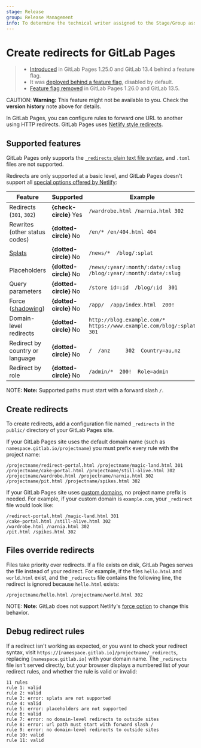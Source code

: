 ```yaml
---
stage: Release
group: Release Management
info: To determine the technical writer assigned to the Stage/Group associated with this page, see https://about.gitlab.com/handbook/engineering/ux/technical-writing/#designated-technical-writers
---
```


# Create redirects for GitLab Pages

> - [Introduced](https://gitlab.com/gitlab-org/gitlab-pages/-/issues/24) in GitLab Pages 1.25.0 and GitLab 13.4 behind a feature flag.
> - It was [deployed behind a feature flag](../../feature_flags.md), disabled by default.
> - [Feature flag removed](https://gitlab.com/gitlab-org/gitlab-pages/-/merge_requests/357) in GitLab Pages 1.26.0 and GitLab 13.5.

CAUTION: **Warning:**
This feature might not be available to you. Check the **version history** note above for details.

In GitLab Pages, you can configure rules to forward one URL to another using HTTP redirects. GitLab Pages uses
[Netlify style redirects](https://docs.netlify.com/routing/redirects/#syntax-for-the-redirects-file).

## Supported features

GitLab Pages only supports the
[`_redirects` plain text file syntax](https://docs.netlify.com/routing/redirects/#syntax-for-the-redirects-file),
and `.toml` files are not supported.

Redirects are only supported at a basic level, and GitLab Pages doesn't support all
[special options offered by Netlify](https://docs.netlify.com/routing/redirects/redirect-options/):

| Feature | Supported | Example |
| ------- | --------- | ------- |
| Redirects (`301`, `302`) | **{check-circle}** Yes | `/wardrobe.html /narnia.html 302`
| Rewrites (other status codes) | **{dotted-circle}** No | `/en/* /en/404.html 404` |
| [Splats](https://docs.netlify.com/routing/redirects/redirect-options/#splats) | **{dotted-circle}** No | `/news/*  /blog/:splat` |
| Placeholders | **{dotted-circle}** No | `/news/:year/:month/:date/:slug  /blog/:year/:month/:date/:slug` |
| Query parameters | **{dotted-circle}** No | `/store id=:id  /blog/:id  301` |
| Force ([shadowing](https://docs.netlify.com/routing/redirects/rewrites-proxies/#shadowing)) | **{dotted-circle}** No | `/app/  /app/index.html  200!` |
| Domain-level redirects | **{dotted-circle}** No | `http://blog.example.com/* https://www.example.com/blog/:splat 301` |
| Redirect by country or language | **{dotted-circle}** No | `/  /anz     302  Country=au,nz` |
| Redirect by role | **{dotted-circle}** No | `/admin/*  200!  Role=admin` |

NOTE: **Note:**
Supported paths must start with a forward slash `/`.

## Create redirects

To create redirects, add a configuration file named `_redirects` in the `public/` directory of your
GitLab Pages site.

If your GitLab Pages site uses the default domain name (such as
`namespace.gitlab.io/projectname`) you must prefix every rule with the project name:

```plaintext
/projectname/redirect-portal.html /projectname/magic-land.html 301
/projectname/cake-portal.html /projectname/still-alive.html 302
/projectname/wardrobe.html /projectname/narnia.html 302
/projectname/pit.html /projectname/spikes.html 302
```

If your GitLab Pages site uses [custom domains](custom_domains_ssl_tls_certification/index.md),
no project name prefix is needed. For example, if your custom domain is `example.com`,
your `_redirect` file would look like:

```plaintext
/redirect-portal.html /magic-land.html 301
/cake-portal.html /still-alive.html 302
/wardrobe.html /narnia.html 302
/pit.html /spikes.html 302
```

## Files override redirects

Files take priority over redirects. If a file exists on disk, GitLab Pages serves
the file instead of your redirect. For example, if the files `hello.html` and
`world.html` exist, and the `_redirects` file contains the following line, the redirect
is ignored because `hello.html` exists:

```plaintext
/projectname/hello.html /projectname/world.html 302
```

NOTE: **Note:**
GitLab does not support Netlify's
[force option](https://docs.netlify.com/routing/redirects/rewrites-proxies/#shadowing)
to change this behavior.

## Debug redirect rules

If a redirect isn't working as expected, or you want to check your redirect syntax, visit
`https://[namespace.gitlab.io]/projectname/_redirects`, replacing `[namespace.gitlab.io]` with
your domain name. The `_redirects` file isn't served directly, but your browser
displays a numbered list of your redirect rules, and whether the rule is valid or invalid:

```plaintext
11 rules
rule 1: valid
rule 2: valid
rule 3: error: splats are not supported
rule 4: valid
rule 5: error: placeholders are not supported
rule 6: valid
rule 7: error: no domain-level redirects to outside sites
rule 8: error: url path must start with forward slash /
rule 9: error: no domain-level redirects to outside sites
rule 10: valid
rule 11: valid
```
